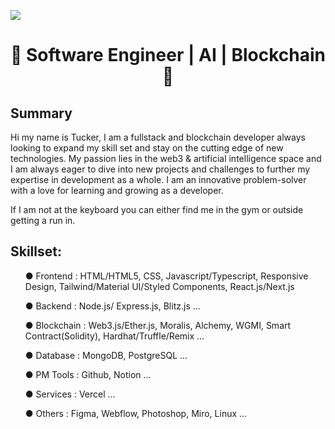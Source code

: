 ![](https://komarev.com/ghpvc/?username=CryptoTuck&color=blue)

<h1 align="center">
👋 Software Engineer | AI | Blockchain 👋
</h1>

## Summary

Hi my name is Tucker, I am a fullstack and blockchain developer always looking to expand my skill set and stay on the cutting edge of new technologies. My passion lies in the web3 & artificial intelligence space and I am always eager to dive into new projects and challenges to further my expertise in development as a whole. I am an innovative problem-solver with a love for learning and growing as a developer.

If I am not at the keyboard you can either find me in the gym or outside getting a run in. 

## Skillset:

<ul>● Frontend : HTML/HTML5, CSS, Javascript/Typescript, Responsive Design, Tailwind/Material UI/Styled Components, React.js/Next.js</ul>
<ul>● Backend : Node.js/ Express.js, Blitz.js ...</ul>
<ul>● Blockchain : Web3.js/Ether.js, Moralis, Alchemy, WGMI, Smart Contract(Solidity), Hardhat/Truffle/Remix ...</ul>
<ul>● Database : MongoDB, PostgreSQL ...</ul>
<ul>● PM Tools : Github, Notion ...</ul>
<ul>● Services : Vercel ...</ul>
<ul>● Others : Figma, Webflow, Photoshop, Miro, Linux ...</ul>



